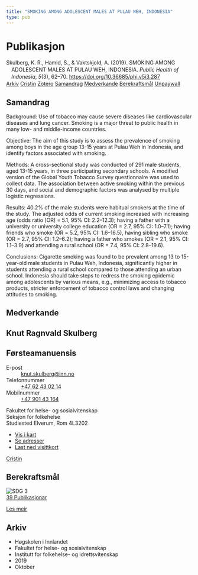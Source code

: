 ```yaml
---
title: "SMOKING AMONG ADOLESCENT MALES AT PULAU WEH, INDONESIA"
type: pub
---
```

<h1>Publikasjon</h1>
<article id="csl-bib-container-B9AFSQWE" class="csl-bib-container">
  <div class="csl-bib-body" style="line-height: 1.35; padding-left: 1em; text-indent:-1em;">
  <div class="csl-entry">Skulberg, K. R., Hamid, S., &amp; Vaktskjold, A. (2019). SMOKING AMONG ADOLESCENT MALES AT PULAU WEH, INDONESIA. <i>Public Health of Indonesia</i>, <i>5</i>(3), 62&#x2013;70. <a href="https://doi.org/10.36685/phi.v5i3.287">https://doi.org/10.36685/phi.v5i3.287</a></div>
</div>
  <div class="csl-bib-buttons">
    <a href="#taxonomy-article-B9AFSQWE" class="csl-bib-button">Arkiv</a>
    <a href="https://app.cristin.no/results/show.jsf?id=1733582" alt="Cristin URL" class="csl-bib-button">Cristin</a>
    <a href="http://zotero.org/groups/5022929/items/B9AFSQWE" alt="Zotero URL" class="csl-bib-button">Zotero</a>
    <a href="#abstract-article-B9AFSQWE" class="csl-bib-button">Samandrag</a>
    <a href="#contributors-article-B9AFSQWE" class="csl-bib-button">Medverkande</a>
    <a href="#sdg-article-B9AFSQWE" class="csl-bib-button">Berekraftsmål</a>
    <a href="http://stikbar.org/ycabpublisher/index.php/PHI/article/download/287/pdf" class="csl-bib-button">Unpaywall</a>
  </div>
  <div id="csl-bib-meta-container-B9AFSQWE"></div>
</article>
<div id="csl-bib-meta-B9AFSQWE" class="csl-bib-meta">
  <article id="abstract-article-B9AFSQWE" class="abstract-article">
    <h1>Samandrag</h1>
    Background: Use of tobacco may cause severe diseases like cardiovascular diseases and lung cancer. Smoking is a major threat to public health in many low- and middle-income countries. 
 
Objective: The aim of this study is to assess the prevalence of smoking among boys in the age group 13-15 years at Pulau Weh in Indonesia, and identify factors associated with smoking. 
 
Methods: A cross-sectional study was conducted of 291 male students, aged 13-15 years, in three participating secondary schools. A modified version of the Global Youth Tobacco Survey questionnaire was used to collect data. The association between active smoking within the previous 30 days, and social and demographic factors was analysed by multiple logistic regressions. 
 
Results: 40.2% of the male students were habitual smokers at the time of the study. The adjusted odds of current smoking increased with increasing age (odds ratio [OR] = 5.1, 95% CI: 2.2–12.3); having a father with a university or university college education (OR = 2.7, 95% CI: 1.0–7.1); having friends who smoke (OR = 5.2, 95% CI: 1.6–16.5), having sibling who smoke (OR = 2.7, 95% CI: 1.2–6.2); having a father who smokes (OR = 2.1, 95% CI: 1.1–3.9) and attending a rural school (OR = 7.4, 95% CI: 2.8–19.6). 
 
Conclusions: Cigarette smoking was found to be prevalent among 13 to 15-year-old male students in Pulau Weh, Indonesia, significantly higher in students attending a rural school compared to those attending an urban school. Indonesia should take steps to redress the smoking epidemic among adolescents by various means, e.g., minimizing access to tobacco products, stricter enforcement of tobacco control laws and changing attitudes to smoking.
  </article>
  <article id="contributors-article-B9AFSQWE" class="contributors-article">
    <h1>Medverkande</h1>
    <div class="personas">
<div class="vrtx-hinn-person-card">
<div class="photo">
<i class="lar la-user-circle missing-person"></i>
</div>
<div class="info">
<hgroup><h1>Knut Ragnvald Skulberg</h1>
<h2>Førsteamanuensis</h2>
</hgroup><dl>
<dt>E-post</dt>
<dd>
<a href="mailto:knut.skulberg@inn.no">knut.skulberg@inn.no</a>
</dd>
<dt>Telefonnummer</dt>
<dd><a href="tel:+4762430214">
+47 62 43 02 14
</a></dd>
<dt>Mobilnummer</dt>
<dd><a href="tel:+4790143164">
+47 901 43 164
</a></dd>
</dl>
<p>
Fakultet for helse- og sosialvitenskap<br>
Seksjon for folkehelse<br>
Studiested Elverum,
Rom 4L3202
</p>
<ul class="vrtx-hinn-links">
<li><a href="https://www.google.com/maps?q=60.88177,11.53669">Vis i kart</a></li>
<li><a href="https://www.inn.no/finn-en-ansatt/knut-skulberg.html#vrtx-hinn-addresses">Se adresser</a></li>
<li><a href="https://www.inn.no/finn-en-ansatt/knut-skulberg.html?vrtx=vcf">Last ned visittkort</a></li>
</ul>
</div>
</div>
<a href="https://app.cristin.no/persons/show.jsf?id=9616" alt="Cristin URL" class="personas-cristin">Cristin</a>
</div>
  </article>
  <article id="sdg-article-B9AFSQWE" class="sdg-article">
    <h1>Berekraftsmål</h1>
    <div class="sdg-container"><div id="sdg3" class="sdg">
<img src="{{< params subfolder >}}images/sdg/sdg03_no.png" class="image" alt="SDG 3">
<div class="sdg-overlay">
<a href="{{< params subfolder >}}no/archive/?sdg=3#archive" class="sdg-publication-count"><span>39</span> Publikasjonar</a>
<p><a href="https://www.fn.no/om-fn/fns-baerekraftsmaal/god-helse-og-livskvalitet?lang=nno-NO" class="sdg-read-more">Les meir</a></p>
</div>
</div></div>
  </article>
  <article id="taxonomy-article-B9AFSQWE" class="taxonomy-article">
    <h1>Arkiv</h1>
    <ul>
      <li>Høgskolen i Innlandet</li>
      <li>Fakultet for helse- og sosialvitenskap</li>
      <li>Institutt for folkehelse- og idrettsvitenskap</li>
      <li>2019</li>
      <li>Oktober</li>
    </ul>
  </article>
</div>
